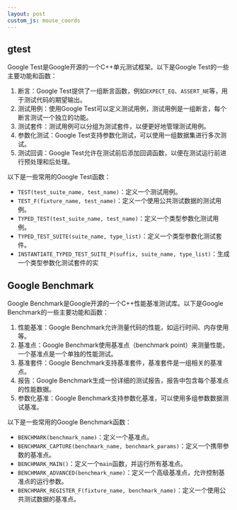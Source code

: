 ```yaml
---
layout: post
custom_js: mouse_coords
---
```

## gtest

Google Test是Google开源的一个C++单元测试框架。以下是Google Test的一些主要功能和函数：

1. 断言：Google Test提供了一组断言函数，例如`EXPECT_EQ`、`ASSERT_NE`等，用于测试代码的期望输出。
2. 测试用例：使用Google Test可以定义测试用例，测试用例是一组断言，每个断言测试一个独立的功能。
3. 测试套件：测试用例可以分组为测试套件，以便更好地管理测试用例。
4. 参数化测试：Google Test支持参数化测试，可以使用一组数据集进行多次测试。
5. 测试回调：Google Test允许在测试前后添加回调函数，以便在测试运行前进行预处理和后处理。

以下是一些常用的Google Test函数：

- `TEST(test_suite_name, test_name)`：定义一个测试用例。
- `TEST_F(fixture_name, test_name)`：定义一个使用公共测试数据的测试用例。
- `TYPED_TEST(test_suite_name, test_name)`：定义一个类型参数化测试用例。
- `TYPED_TEST_SUITE(suite_name, type_list)`：定义一个类型参数化测试套件。
- `INSTANTIATE_TYPED_TEST_SUITE_P(suffix, suite_name, type_list)`：生成一个类型参数化测试套件的实

## Google Benchmark

Google Benchmark是Google开源的一个C++性能基准测试库。以下是Google Benchmark的一些主要功能和函数：

1. 性能基准：Google Benchmark允许测量代码的性能，如运行时间、内存使用等。
2. 基准点：Google Benchmark使用基准点（benchmark point）来测量性能，一个基准点是一个单独的性能测试。
3. 基准套件：Google Benchmark支持基准套件，基准套件是一组相关的基准点。
4. 报告：Google Benchmark生成一份详细的测试报告，报告中包含每个基准点的性能数据。
5. 参数化基准：Google Benchmark支持参数化基准，可以使用多组参数数据测试基准。

以下是一些常用的Google Benchmark函数：

- `BENCHMARK(benchmark_name)`：定义一个基准点。
- `BENCHMARK_CAPTURE(benchmark_name, benchmark_params)`：定义一个携带参数的基准点。
- `BENCHMARK_MAIN()`：定义一个`main`函数，并运行所有基准点。
- `BENCHMARK_ADVANCED(benchmark_name)`：定义一个高级基准点，允许控制基准点的运行参数。
- `BENCHMARK_REGISTER_F(fixture_name, benchmark_name)`：定义一个使用公共测试数据的基准点。
